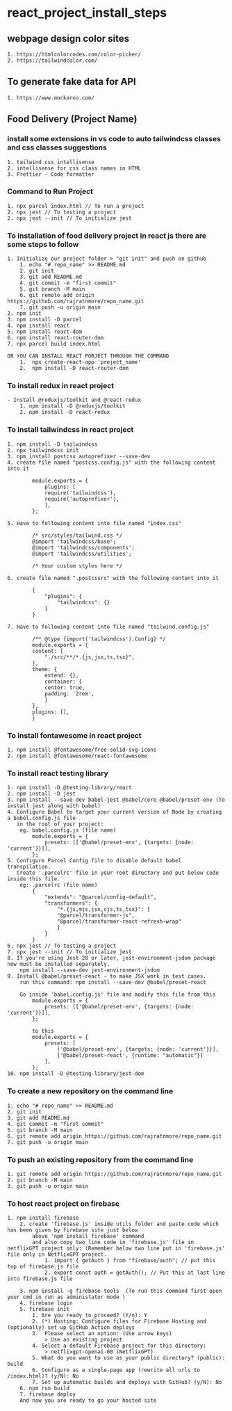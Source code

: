 # react_project_install_steps

## webpage design color sites
    1. https://htmlcolorcodes.com/color-picker/
    2. https://tailwindcolor.com/

## To generate fake data for API

    1. https://www.mockaroo.com/

## Food Delivery (Project Name)

### install some extensions in vs code to auto tailwindcss classes and css classes suggestions
    1. tailwind css intellisense
    2. intellisense for css class names in HTML
    3. Prettier - Code formatter

### Command to Run Project
    1. npx parcel index.html // To run a project
    2. npx jest // To testing a project
    2. npx jest --init // To initialize jest

### To installation of food delivery project in react js there are some steps to follow
    1. Initialize our project folder > "git init" and push on github
        1. echo "# repo_name" >> README.md
        2. git init
        3. git add README.md
        4. git commit -m "first commit"
        5. git branch -M main
        6. git remote add origin https://github.com/rajratnmore/repo_name.git
        7. git push -u origin main
    2. npm init
    3. npm install -D parcel
    4. npm install react
    5. npm install react-dom
    6. npm install react-router-dom
    7. npx parcel build index.html

    OR YOU CAN INSTALL REACT PORJECT THROUGH THE COMMAND
        1.  npx create-react-app 'project_name'
        2.  npm install -D react-router-dom

### To install redux in react project

    - Install @reduxjs/toolkit and @react-redux
        1. npm install -D @reduxjs/toolkit
        2. npm install -D react-redux
    
### To install tailwindcss in react project
    1. npm install -D tailwindcss
    2. npx tailwindcss init
    3. npm install postcss autoprefixer --save-dev
    4. create file named "postcss.config.js" with the following content into it
            
            module.exports = {
                plugins: [
                require('tailwindcss'),
                require('autoprefixer'),
                ],
            };

    5. Have to following content into file named "index.css"
            
            /* src/styles/tailwind.css */
            @import 'tailwindcss/base';
            @import 'tailwindcss/components';
            @import 'tailwindcss/utilities';

            /* Your custom styles here */

    6. create file named ".postcssrc" with the following content into it
            
            {
                "plugins": {
                    "tailwindcss": {}
                }
            }

    7. Have to following content into file named "tailwind.config.js"
            
            /** @type {import('tailwindcss').Config} */
            module.exports = {
            content: [
                "./src/**/*.{js,jsx,ts,tsx}",
            ],
            theme: {
                extend: {},
                container: {
                center: true,
                padding: '2rem',
                }
            },
            plugins: [],
            }


### To install fontawesome in react project
    1. npm install @fontawesome/free-solid-svg-icons
    2. npm install @fontawesome/react-fontawesome

### To install react testing library
    1. npm install -D @testing-library/react
    2. npm install -D jest
    3. npm install --save-dev babel-jest @babel/core @babel/preset-env (To install jest along with babel)
    4. Configure Babel to target your current version of Node by creating a babel.config.js file
       in the root of your project:
        eg. babel.config.js (file name)
            module.exports = {
                presets: [['@babel/preset-env', {targets: {node: 'current'}}]],
            };
    5. Configure Parcel Config file to disable default babel transpilation.
       Create '.parcelrc' file in your root directory and put below code inside this file.
        eg: .parcelrc (file name)
            {
                "extends": "@parcel/config-default",
                "transformers": {
                    "*.{js,mjs,jsx,cjs,ts,tsx}": [
                    "@parcel/transformer-js",
                    "@parcel/transformer-react-refresh-wrap"
                    ]
                }
            }
    6. npx jest // To testing a project
    7. npx jest --init // To initialize jest
    8. If you're using Jest 28 or later, jest-environment-jsdom package now must be installed separately.
        npm install --save-dev jest-environment-jsdom
    9. Install @babel/preset-react - to make JSX work in test cases.
        run this command: npm install --save-dev @babel/preset-react
 
        Go inside 'babel.config.js' file and modify this file from this
            module.exports = {
                presets: [['@babel/preset-env', {targets: {node: 'current'}}]],                
            };

            to this
            module.exports = {
                presets: [
                    ['@babel/preset-env', {targets: {node: 'current'}}],
                    ['@babel/preset-react', {runtime: "automatic"}]
                ],  
            };
    10. npm install -D @testing-library/jest-dom
    
### To create a new repository on the command line
    1. echo "# repo_name" >> README.md
    2. git init
    3. git add README.md
    4. git commit -m "first commit"
    5. git branch -M main
    6. git remote add origin https://github.com/rajratnmore/repo_name.git
    7. git push -u origin main

### To push an existing repository from the command line
    1. git remote add origin https://github.com/rajratnmore/repo_name.git
    2. git branch -M main
    3. git push -u origin main


### To host react project on firebase
    1. npm install firebase
        2. create 'firebase.js' inside utils folder and paste code which has been given by firebase site just below
            above 'npm install firebase' command
            and also copy two line code in 'firebase.js' file in netflixGPT project only: (Remember below two line put in 'firebase.js' file only in NetflixGPT project.
                1. import { getAuth } from "firebase/auth"; // put this top of firebase.js file
                2. export const auth = getAuth(); // Put this at last line into firebase.js file
            
        3. npm install -g firebase-tools  (To run this command first open your cmd in run as administator mode )
        4. firebase login
        5. firebase init
            1. Are you ready to proceed? (Y/n): Y
            2. (*) Hosting: Configure files for Firebase Hosting and (optionally) set up GitHub Action deploys
            3.  Please select an option: (Use arrow keys)
                > Use an existing project
            4. Select a default Firebase project for this directory:
                > netflixgpt-openai-00 (NetflixGPT)
            5. What do you want to use as your public directory? (public): build
            6. Configure as a single-page app (rewrite all urls to /index.html)? (y/N): No
            7. Set up automatic builds and deploys with GitHub? (y/N): No
        6. npm run build
        7. firebase deploy
        And now you are ready to go your hosted site
    


                

                
